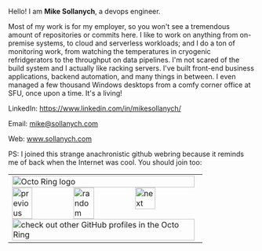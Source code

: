 Hello! I am **Mike Sollanych**, a devops engineer.

Most of my work is for my employer, so you won't see a tremendous amount of repositories or commits here. I like to work on anything from on-premise systems, to cloud and serverless workloads; and I do a ton of monitoring work, from watching the temperatures in cryogenic refridgerators to the throughput on data pipelines. I'm not scared of the build system and I actually like racking servers. I've built front-end business applications, backend automation, and many things in between. I even managed a few thousand Windows desktops from a comfy corner office at SFU, once upon a time. It's a living!

LinkedIn: https://www.linkedin.com/in/mikesollanych/

Email: mike@sollanych.com

Web: www.sollanych.com


PS: I joined this strange anachronistic github webring because it reminds me of back when the Internet was cool. You should join too:

<table><tbody><tr><td><a href="https://octo-ring.com/"><img src="https://octo-ring.com/static/img/widget/top.png" width="99%" alt="Octo Ring logo" align="top"></a><br><a href="https://octo-ring.com/p/mike-sol/prev"><img src="https://octo-ring.com/static/img/widget/prev.png" width="33%" alt="previous" align="top" title="previous profile"></a><a href="https://octo-ring.com/p/mike-sol/random"><img src="https://octo-ring.com/static/img/widget/random.png" width="33%" alt="random" align="top" title="random profile"></a><a href="https://octo-ring.com/p/mike-sol/next"><img src="https://octo-ring.com/static/img/widget/next.png" width="33%" alt="next" align="top" title="next profile"></a><br><a href="https://octo-ring.com/"><img src="https://octo-ring.com/static/img/widget/bottom.png" width="99%" alt="check out other GitHub profiles in the Octo Ring" align="top"></a></td></tr></tbody></table> 
